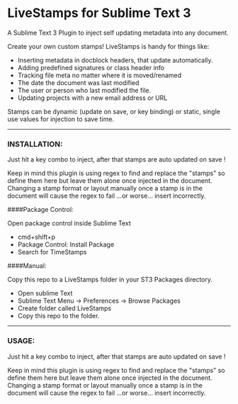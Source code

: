 # LiveStamps for Sublime Text 3
A Sublime Text 3 Plugin to inject self updating metadata into any document.

Create your own custom stamps! LiveStamps is handy for things like:

  * Inserting metadata in docblock headers, that update automatically.
  * Adding predefined signatures or class header info
  * Tracking file meta no matter where it is moved/renamed
  * The date the document was last modified
  * The user or person who last modified the file.
  * Updating projects with a new email address or URL
  
Stamps can be dynamic (update on save, or key binding) or static, single use values for injection to save time.

----
### INSTALLATION:

Just hit a key combo to inject, after that stamps are auto updated on save !

Keep in mind this plugin is using regex to find and replace the "stamps" so define them here but leave them alone once injected in the document. Changing a stamp format or layout manually once a stamp is in the document will cause the regex to fail ...or worse... insert incorrectly.


####Package Control: 

Open  package control inside Sublime Text 
  * cmd+shift+p
  * Package Control: Install Package
  * Search for TimeStamps

####Manual: 

Copy this repo to a LiveStamps folder in your ST3 Packages directory. 
 * Open sublime Text
 * Sublime Text Menu -> Preferences -> Browse Packages
 * Create folder called LiveStamps
 * Copy this repo to the folder.

----
### USAGE:

Just hit a key combo to inject, after that stamps are auto updated on save !

Keep in mind this plugin is using regex to find and replace the "stamps" so define them here but leave them alone once injected in the document. Changing a stamp format or layout manually once a stamp is in the document will cause the regex to fail ...or worse... insert incorrectly.
